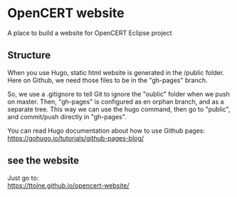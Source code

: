 # OpenCERT website
A place to build a website for OpenCERT Eclipse project

## Structure
When you use Hugo, static html website is generated in the /public folder. Here on Github, we need those files to be in the "gh-pages" branch.

So, we use a .gitignore to tell Git to ignore the "oublic" folder when we push on master. Then, "gh-pages" is configured as en orphan branch, and as a separate tree. This way we can use the hugo command, then go to "public", and commit/push directly in "gh-pages".

You can read Hugo documentation about how to use Github pages:  
https://gohugo.io/tutorials/github-pages-blog/

## see the website
Just go to:  
https://ttoine.github.io/opencert-website/
